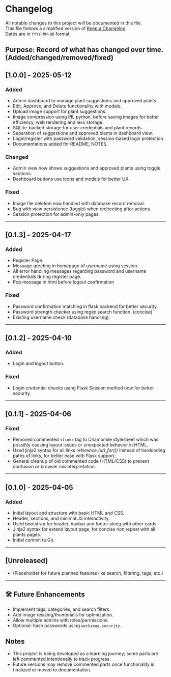 # Changelog

All notable changes to this project will be documented in this file.  
This file follows a simplified version of [Keep a Changelog](https://keepachangelog.com/en/1.0.0/).  
Dates are in `YYYY-MM-DD` format.

## Purpose: Record of what has changed over time. (Added/changed/removed/fixed)


## [1.0.0] - 2025-05-12

### Added
- Admin dashboard to manage plant suggestions and approved plants.
- Edit, Approve, and Delete functionality with modals.
- Upload image support for plant suggestions.
- Image compression using PIL python, before saving images for better efficiency, web rendering and less storage.
- SQLite-backed storage for user credentials and plant records.
- Separation of suggestions and approved plants in dashboard view.
- Login/register with password validation, session-based login protection.
- Documentations added for README, NOTES.

### Changed
- Admin view now shows suggestions and approved plants using toggle sections.
- Dashboard buttons use icons and modals for better UX.

### Fixed
- Image file deletion now handled with database record removal.
- Bug with view persistence (toggle) when redirecting after actions.
- Session protection for admin-only pages.

---


## [0.1.3] - 2025-04-17

### Added
- Register Page.
- Message greeting in homepage of username using session.
- All error handling messages regarding password and username credentials during register page.
- Pop message in html before logout confirmation

### Fixed
- Password confirmation matching in flask backend for better security.
- Password strength checker using regex search function. (concise)
- Existing username check (database handling).

---

## [0.1.2] - 2025-04-10

### Added
- Login and logout button.

### Fixed
- Login credential checks using Flask Session method now for better security.

---

## [0.1.1] - 2025-04-06

### Fixed
- Removed commented `<link>` tag to Chamomile stylesheet which was possibly causing layout issues or unexpected behavior in HTML.
- Used jinja2 syntax for all links reference *(url_for())* instead of hardcoding paths of links, for better ease with Flask support.
- General cleanup of old commented code (HTML/CSS) to prevent confusion or browser misinterpretation.

---

## [0.1.0] - 2025-04-05

### Added
- Initial layout and structure with basic HTML and CSS.
- Header, sections, and minimal JS interactivity.
- Used bootstrap for header, navbar and footer along with other cards.
- Jinja2 syntax for extend layout page, for concise non repeat with all plants pages.
- Initial commit to Git.

---

## [Unreleased]
- (Placeholder for future planned features like search, filtering, tags, etc.)

---

## 🛠 Future Enhancements

- Implement tags, categories, and search filters.
- Add image resizing/thumbnails for optimization.
- Allow multiple admins with roles/permissions.
- Optional: hash passwords using `werkzeug.security`.

## Notes

- This project is being developed as a learning journey; some parts are left commented intentionally to track progress.
- Future versions may remove commented parts once functionality is finalized or moved to documentation.
